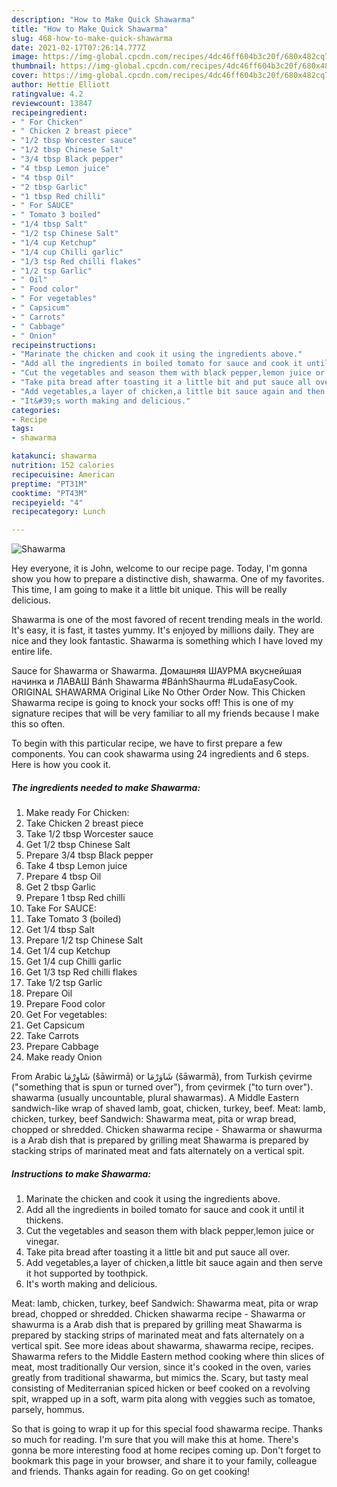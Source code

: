 ```yaml
---
description: "How to Make Quick Shawarma"
title: "How to Make Quick Shawarma"
slug: 468-how-to-make-quick-shawarma
date: 2021-02-17T07:26:14.777Z
image: https://img-global.cpcdn.com/recipes/4dc46ff604b3c20f/680x482cq70/shawarma-recipe-main-photo.jpg
thumbnail: https://img-global.cpcdn.com/recipes/4dc46ff604b3c20f/680x482cq70/shawarma-recipe-main-photo.jpg
cover: https://img-global.cpcdn.com/recipes/4dc46ff604b3c20f/680x482cq70/shawarma-recipe-main-photo.jpg
author: Hettie Elliott
ratingvalue: 4.2
reviewcount: 13847
recipeingredient:
- " For Chicken"
- " Chicken 2 breast piece"
- "1/2 tbsp Worcester sauce"
- "1/2 tbsp Chinese Salt"
- "3/4 tbsp Black pepper"
- "4 tbsp Lemon juice"
- "4 tbsp Oil"
- "2 tbsp Garlic"
- "1 tbsp Red chilli"
- " For SAUCE"
- " Tomato 3 boiled"
- "1/4 tbsp Salt"
- "1/2 tsp Chinese Salt"
- "1/4 cup Ketchup"
- "1/4 cup Chilli garlic"
- "1/3 tsp Red chilli flakes"
- "1/2 tsp Garlic"
- " Oil"
- " Food color"
- " For vegetables"
- " Capsicum"
- " Carrots"
- " Cabbage"
- " Onion"
recipeinstructions:
- "Marinate the chicken and cook it using the ingredients above."
- "Add all the ingredients in boiled tomato for sauce and cook it until it thickens."
- "Cut the vegetables and season them with black pepper,lemon juice or vinegar."
- "Take pita bread after toasting it a little bit and put sauce all over."
- "Add vegetables,a layer of chicken,a little bit sauce again and then serve it hot supported by toothpick."
- "It&#39;s worth making and delicious."
categories:
- Recipe
tags:
- shawarma

katakunci: shawarma 
nutrition: 152 calories
recipecuisine: American
preptime: "PT31M"
cooktime: "PT43M"
recipeyield: "4"
recipecategory: Lunch

---
```



![Shawarma](https://img-global.cpcdn.com/recipes/4dc46ff604b3c20f/680x482cq70/shawarma-recipe-main-photo.jpg)

Hey everyone, it is John, welcome to our recipe page. Today, I'm gonna show you how to prepare a distinctive dish, shawarma. One of my favorites. This time, I am going to make it a little bit unique. This will be really delicious.

Shawarma is one of the most favored of recent trending meals in the world. It's easy, it is fast, it tastes yummy. It's enjoyed by millions daily. They are nice and they look fantastic. Shawarma is something which I have loved my entire life.

Sauce for Shawarma or Shawarma. Домашняя ШАУРМА вкуснейшая начинка и ЛАВАШ Bánh Shawarma #BánhShaurma #LudaEasyCook. ORIGINAL SHAWARMA Original Like No Other Order Now. This Chicken Shawarma recipe is going to knock your socks off! This is one of my signature recipes that will be very familiar to all my friends because I make this so often.


To begin with this particular recipe, we have to first prepare a few components. You can cook shawarma using 24 ingredients and 6 steps. Here is how you cook it.

<!--inarticleads1-->

##### The ingredients needed to make Shawarma:

1. Make ready  For Chicken:
1. Take  Chicken 2 breast piece
1. Take 1/2 tbsp Worcester sauce
1. Get 1/2 tbsp Chinese Salt
1. Prepare 3/4 tbsp Black pepper
1. Take 4 tbsp Lemon juice
1. Prepare 4 tbsp Oil
1. Get 2 tbsp Garlic
1. Prepare 1 tbsp Red chilli
1. Take  For SAUCE:
1. Take  Tomato 3 (boiled)
1. Get 1/4 tbsp Salt
1. Prepare 1/2 tsp Chinese Salt
1. Get 1/4 cup Ketchup
1. Get 1/4 cup Chilli garlic
1. Get 1/3 tsp Red chilli flakes
1. Take 1/2 tsp Garlic
1. Prepare  Oil
1. Prepare  Food color
1. Get  For vegetables:
1. Get  Capsicum
1. Take  Carrots
1. Prepare  Cabbage
1. Make ready  Onion


From Arabic شَاوِرْمَا‎ (šāwirmā) or شَاوَرْمَا‎ (šāwarmā), from Turkish çevirme (&#34;something that is spun or turned over&#34;), from çevirmek (&#34;to turn over&#34;). shawarma (usually uncountable, plural shawarmas). A Middle Eastern sandwich-like wrap of shaved lamb, goat, chicken, turkey, beef. Meat: lamb, chicken, turkey, beef Sandwich: Shawarma meat, pita or wrap bread, chopped or shredded. Chicken shawarma recipe - Shawarma or shawurma is a Arab dish that is prepared by grilling meat Shawarma is prepared by stacking strips of marinated meat and fats alternately on a vertical spit. 

<!--inarticleads2-->

##### Instructions to make Shawarma:

1. Marinate the chicken and cook it using the ingredients above.
1. Add all the ingredients in boiled tomato for sauce and cook it until it thickens.
1. Cut the vegetables and season them with black pepper,lemon juice or vinegar.
1. Take pita bread after toasting it a little bit and put sauce all over.
1. Add vegetables,a layer of chicken,a little bit sauce again and then serve it hot supported by toothpick.
1. It&#39;s worth making and delicious.


Meat: lamb, chicken, turkey, beef Sandwich: Shawarma meat, pita or wrap bread, chopped or shredded. Chicken shawarma recipe - Shawarma or shawurma is a Arab dish that is prepared by grilling meat Shawarma is prepared by stacking strips of marinated meat and fats alternately on a vertical spit. See more ideas about shawarma, shawarma recipe, recipes. Shawarma refers to the Middle Eastern method cooking where thin slices of meat, most traditionally Our version, since it&#39;s cooked in the oven, varies greatly from traditional shawarma, but mimics the. Scary, but tasty meal consisting of Mediterranian spiced hicken or beef cooked on a revolving spit, wrapped up in a soft, warm pita along with veggies such as tomatoe, parsely, hommus. 

So that is going to wrap it up for this special food shawarma recipe. Thanks so much for reading. I'm sure that you will make this at home. There's gonna be more interesting food at home recipes coming up. Don't forget to bookmark this page in your browser, and share it to your family, colleague and friends. Thanks again for reading. Go on get cooking!
